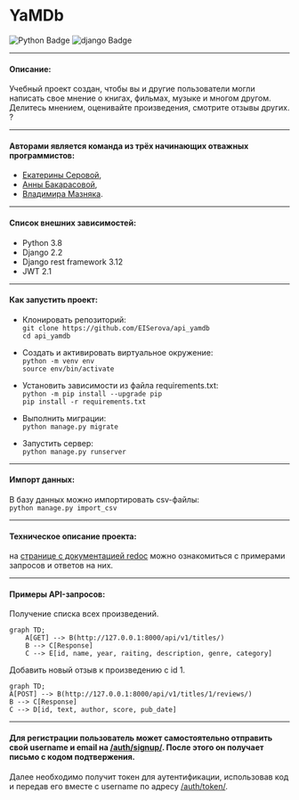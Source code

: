 
# YaMDb
<div id="badges">
  <img src="https://img.shields.io/badge/Python-blue?style=for-the-badge&logo=python&logoColor=white" alt="Python Badge"/>  <img src="https://img.shields.io/badge/django-red?style=for-the-badge&logo=django&logoColor=white" alt="django Badge"/>
</div>

______________________________
#### Описание:
Учебный проект создан, чтобы вы и другие пользователи могли написать свое мнение о книгах, фильмах, музыке и многом другом. 
Делитесь мнением, оценивайте произведения, смотрите отзывы других. ?
________________________

#### Авторами является команда из трёх начинающих отважных программистов:
- [Екатерины Серовой](https://github.com/EISerova/),
- [Анны Бакарасовой](https://github.com/Bakarasik),
- [Владимира Мазняка](https://github.com/Cognitoid).
__________________________

#### Список внешних зависимостей:
* Python 3.8
* Django 2.2
* Django rest framework 3.12
* JWT 2.1

__________________________

#### Как запустить проект:
- Клонировать репозиторий:\
```git clone https://github.com/EISerova/api_yamdb```\
```cd api_yamdb```

- Создать и активировать виртуальное окружение:\
```python -m venv env```\
```source env/bin/activate```

- Установить зависимости из файла requirements.txt:\
```python -m pip install --upgrade pip```\
```pip install -r requirements.txt```

- Выполнить миграции:\
```python manage.py migrate```

- Запустить сервер:\
```python manage.py runserver```
______________________

#### Импорт данных:
В базу данных можно импортировать csv-файлы:\
```python manage.py import_csv```
______________________

#### Техническое описание проекта:
на [странице с документацией redoc](http://127.0.0.1:8000/redoc/) можно ознакомиться с примерами запросов и ответов на них.
______________________

#### Примеры API-запросов:
 Получение списка всех произведений.
```mermaid
graph TD;
    A[GET] --> B(http://127.0.0.1:8000/api/v1/titles/)
    B --> C[Response]
    C --> E[id, name, year, raiting, description, genre, category]
```

Добавить новый отзыв к произведению с id 1.
```mermaid
graph TD;
A[POST] --> B(http://127.0.0.1:8000/api/v1/titles/1/reviews/)
B --> C[Response]
C --> D[id, text, author, score, pub_date]
```
______________________

#### Для регистрации пользователь может самостоятельно отправить свой username и email на [/auth/signup/](http://127.0.0.1:8000/api/v1/auth/signup/). После этого он получает письмо с кодом подтвержения. 

Далее необходимо получит токен для аутентификации, использовав код и передав его вместе с username по адресу [/auth/token/](http://127.0.0.1:8000/api/v1/auth/token/).

